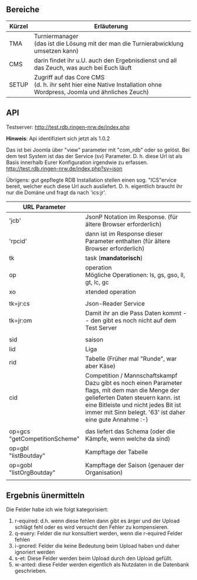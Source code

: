 ﻿## Bereiche

| Kürzel | Erläuterung                                                  |
| ------ | ------------------------------------------------------------ |
| TMA    | Turniermanager <br />(das ist die Lösung mit der man die Turnierabwicklung umsetzen kann) |
| CMS    | darin findet ihr u.U. auch den Ergebnisdienst und all das Zeuch, was auch bei Euch läuft |
| SETUP  | Zugriff auf das Core CMS<br />(d. h. ihr seht hier eine Native Installation ohne Wordpress, Joomla und ähnliches Zeuch) |



## API

Testserver: http://test.rdb.ringen-nrw.de/index.php

**Hinweis**: Api identifiziert sich jetzt als 1.0.2

Das ist bei Joomla über "view" parameter mit "com_rdb" oder so gelöst. 
Bei dem test System ist das der Service (sv) Parameter.
D. h. diese Url ist als Basis innerhalb Eurer Konfiguration irgendwie zu erfassen.
http://test.rdb.ringen-nrw.de/index.php?sv=json 

Übrigens: gut gepflegte RDB Installation stellen einen sog. "ICS"ervice  bereit, welcher euch diese Url auch ausliefert. D. h. eigentlich braucht ihr nur die Domäne und fragt da nach 'ics:jr'.

| URL Parameter                      |                                                              |
| ---------------------------------- | ------------------------------------------------------------ |
| 'jcb'                              | JsonP Notation im Response. (für ältere Browser erforderlich) |
| 'rpcid'                            | dann ist im Response dieser Parameter enthalten (für ältere Browser erforderlich) |
| tk                                 | task (**mandatorisch**)                                      |
| op                                 | operation<br />Mögliche Operationen: ls, gs, gso, ll, gt, lc, gc |
| xo                                 | xtended operation                                            |
|                                    |                                                              |
| tk=jr:cs                           | Json-Reader Service                                          |
| tk=jr:om                           | Damit ihr an die Pass Daten kommt -- den gibt es noch nicht auf dem Test Server |
|                                    |                                                              |
| sid                                | saison                                                       |
| lid                                | Liga                                                         |
| rid                                | Tabelle (Früher mal "Runde", war aber Käse)                  |
| cid                                | Competition / Mannschaftskampf<br />Dazu gibt es noch einen Parameter flags, mit dem man die Menge der gelieferten Daten steuern kann. ist eine Bitleiste und nicht jedes Bit ist immer mit Sinn belegt.  '63' ist daher eine gute Annahme :-) |
|                                    |                                                              |
| op=gcs<br />"getCompetitionScheme" | das liefert das Schema (oder die Kämpfe, wenn welche da sind) |
| op=gbl<br />"listBoutday"          | Kampftage der Tabelle                                        |
| op=gobl<br />"listOrgBoutday"      | Kampftage der Saison (genauer der Organisation)              |
|                                    |                                                              |

## Ergebnis ünermitteln
Die Felder habe ich wie folgt kategorisiert: 
1.	r-equired:  d.h. wenn diese fehlen dann gibt es ärger und der Upload schlägt fehl oder es wird versucht den Fehler zu kompensieren.
2.	q-euery: Felder die nur konsultiert werden, wenn die r-equired Felder fehlen 
3.	i-gnored: Felder die keine Bedeutung beim Upload haben und daher ignoriert werden
4.	s-et: Diese Felder werden beim Upload durch den Upload gefüllt. 
5.	w-anted: diese Felder werden eigentlich als Nutzdaten in die Datenbank geschrieben.
